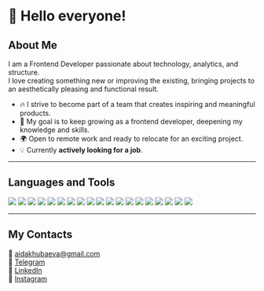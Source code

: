 # 👋 Hello everyone!  

## About Me  
I am a Frontend Developer passionate about technology, analytics, and structure.  
I love creating something new or improving the existing, bringing projects to an aesthetically pleasing and functional result.  

- 🔥 I strive to become part of a team that creates inspiring and meaningful products.  
- 🚀 My goal is to keep growing as a frontend developer, deepening my knowledge and skills.  
- 🌍 Open to remote work and ready to relocate for an exciting project.  
- 💡 Currently **actively looking for a job**.  

---

## Languages and Tools  
<p align="left">
  <img src="https://img.shields.io/badge/React-%2361DAFB.svg?style=for-the-badge&logo=react&logoColor=black" />
  <img src="https://img.shields.io/badge/React%20Native-%2361DAFB.svg?style=for-the-badge&logo=react&logoColor=black" />
  <img src="https://img.shields.io/badge/React%20Router-%23CA4245.svg?style=for-the-badge&logo=react-router&logoColor=white" />
  <img src="https://img.shields.io/badge/JavaScript-%23F7DF1E.svg?style=for-the-badge&logo=javascript&logoColor=black" />
  <img src="https://img.shields.io/badge/HTML5-%23E34F26.svg?style=for-the-badge&logo=html5&logoColor=white" />
  <img src="https://img.shields.io/badge/CSS3-%231572B6.svg?style=for-the-badge&logo=css3&logoColor=white" />
  <img src="https://img.shields.io/badge/Webpack-%238DD6F9.svg?style=for-the-badge&logo=webpack&logoColor=black" />
  <img src="https://img.shields.io/badge/Figma-%23F24E1E.svg?style=for-the-badge&logo=figma&logoColor=white" />
  <img src="https://img.shields.io/badge/Node.js-%23339933.svg?style=for-the-badge&logo=node.js&logoColor=white" />
  <img src="https://img.shields.io/badge/TypeScript-%23007ACC.svg?style=for-the-badge&logo=typescript&logoColor=white" />
  <img src="https://img.shields.io/badge/Redux-%23764ABC.svg?style=for-the-badge&logo=redux&logoColor=white" />
  <img src="https://img.shields.io/badge/Git-%23F05032.svg?style=for-the-badge&logo=git&logoColor=white" />
  <img src="https://img.shields.io/badge/Adobe%20Illustrator-%23FF9A00.svg?style=for-the-badge&logo=adobeillustrator&logoColor=white" />
  <img src="https://img.shields.io/badge/Adobe%20Photoshop-%2331A8FF.svg?style=for-the-badge&logo=adobephotoshop&logoColor=white" />
  <img src="https://img.shields.io/badge/Adobe%20InDesign-%23FF3366.svg?style=for-the-badge&logo=adobeindesign&logoColor=white" />
  <img src="https://img.shields.io/badge/Adobe%20Premiere%20Pro-%239999FF.svg?style=for-the-badge&logo=adobepremierepro&logoColor=white" />
  <img src="https://img.shields.io/badge/Canva-%2300C4CC.svg?style=for-the-badge&logo=canva&logoColor=white" />
   <img src="https://img.shields.io/badge/Jest-%23C21325.svg?style=for-the-badge&logo=jest&logoColor=white" />
  <img src="https://img.shields.io/badge/Cypress-%2317202C.svg?style=for-the-badge&logo=cypress&logoColor=white" />
</p>

---

## My Contacts  
📧 [aidakhubaeva@gmail.com](mailto:aidakhubaeva@gmail.com)  
📱 [Telegram](https://t.me/AidaKhubaeva)  
🔗 [LinkedIn](https://www.linkedin.com/in/aida-khubaeva-aa6b3b254/)  
📸 [Instagram](https://www.instagram.com/aida.khubaeva/?igsh=MXU2d3UzOTRvaW05bA%3D%3D&utm_source=qr)  
